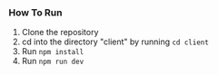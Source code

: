 ### How To Run

1. Clone the repository
1. cd into the directory "client" by running `cd client`
1. Run `npm install`
1. Run `npm run dev`
